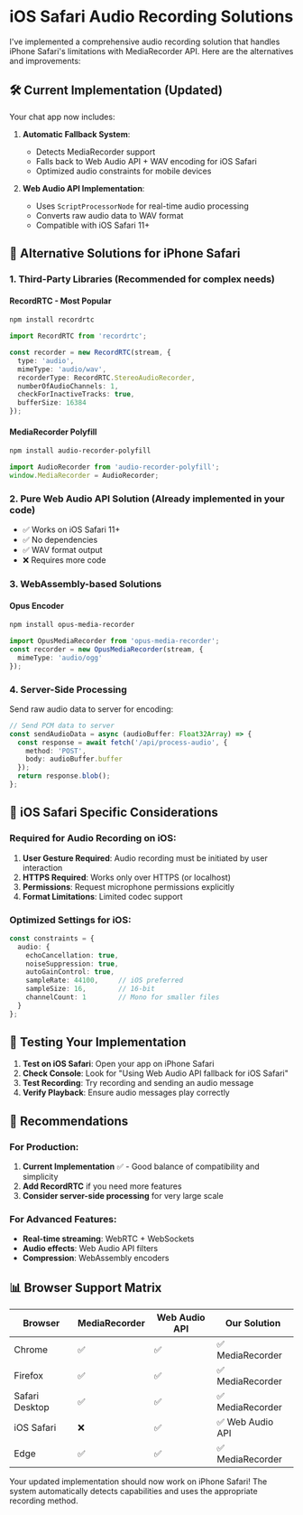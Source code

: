# iOS Safari Audio Recording Solutions

I've implemented a comprehensive audio recording solution that handles iPhone Safari's limitations with MediaRecorder API. Here are the alternatives and improvements:

## 🛠️ **Current Implementation (Updated)**

Your chat app now includes:

1. **Automatic Fallback System**: 
   - Detects MediaRecorder support
   - Falls back to Web Audio API + WAV encoding for iOS Safari
   - Optimized audio constraints for mobile devices

2. **Web Audio API Implementation**:
   - Uses `ScriptProcessorNode` for real-time audio processing
   - Converts raw audio data to WAV format
   - Compatible with iOS Safari 11+

## 🔄 **Alternative Solutions for iPhone Safari**

### 1. **Third-Party Libraries** (Recommended for complex needs)

#### **RecordRTC** - Most Popular
```bash
npm install recordrtc
```

```typescript
import RecordRTC from 'recordrtc';

const recorder = new RecordRTC(stream, {
  type: 'audio',
  mimeType: 'audio/wav', 
  recorderType: RecordRTC.StereoAudioRecorder,
  numberOfAudioChannels: 1,
  checkForInactiveTracks: true,
  bufferSize: 16384
});
```

#### **MediaRecorder Polyfill**
```bash
npm install audio-recorder-polyfill
```

```typescript
import AudioRecorder from 'audio-recorder-polyfill';
window.MediaRecorder = AudioRecorder;
```

### 2. **Pure Web Audio API Solution** (Already implemented in your code)
- ✅ Works on iOS Safari 11+
- ✅ No dependencies
- ✅ WAV format output
- ❌ Requires more code

### 3. **WebAssembly-based Solutions**

#### **Opus Encoder**
```bash
npm install opus-media-recorder
```

```typescript
import OpusMediaRecorder from 'opus-media-recorder';
const recorder = new OpusMediaRecorder(stream, {
  mimeType: 'audio/ogg'
});
```

### 4. **Server-Side Processing**
Send raw audio data to server for encoding:

```typescript
// Send PCM data to server
const sendAudioData = async (audioBuffer: Float32Array) => {
  const response = await fetch('/api/process-audio', {
    method: 'POST',
    body: audioBuffer.buffer
  });
  return response.blob();
};
```

## 📱 **iOS Safari Specific Considerations**

### **Required for Audio Recording on iOS:**

1. **User Gesture Required**: Audio recording must be initiated by user interaction
2. **HTTPS Required**: Works only over HTTPS (or localhost)
3. **Permissions**: Request microphone permissions explicitly
4. **Format Limitations**: Limited codec support

### **Optimized Settings for iOS:**
```typescript
const constraints = {
  audio: {
    echoCancellation: true,
    noiseSuppression: true,
    autoGainControl: true,
    sampleRate: 44100,     // iOS preferred
    sampleSize: 16,        // 16-bit
    channelCount: 1        // Mono for smaller files
  }
};
```

## 🚀 **Testing Your Implementation**

1. **Test on iOS Safari**: Open your app on iPhone Safari
2. **Check Console**: Look for "Using Web Audio API fallback for iOS Safari"
3. **Test Recording**: Try recording and sending an audio message
4. **Verify Playback**: Ensure audio messages play correctly

## 🎯 **Recommendations**

### **For Production:**
1. **Current Implementation** ✅ - Good balance of compatibility and simplicity
2. **Add RecordRTC** if you need more features
3. **Consider server-side processing** for very large scale

### **For Advanced Features:**
- **Real-time streaming**: WebRTC + WebSockets
- **Audio effects**: Web Audio API filters
- **Compression**: WebAssembly encoders

## 📊 **Browser Support Matrix**

| Browser | MediaRecorder | Web Audio API | Our Solution |
|---------|---------------|---------------|--------------|
| Chrome | ✅ | ✅ | ✅ MediaRecorder |
| Firefox | ✅ | ✅ | ✅ MediaRecorder |
| Safari Desktop | ✅ | ✅ | ✅ MediaRecorder |
| iOS Safari | ❌ | ✅ | ✅ Web Audio API |
| Edge | ✅ | ✅ | ✅ MediaRecorder |

Your updated implementation should now work on iPhone Safari! The system automatically detects capabilities and uses the appropriate recording method.
